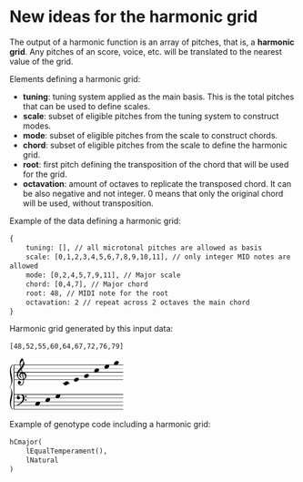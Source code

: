 # New ideas for the harmonic grid

The output of a harmonic function is an array of pitches, that is, a **harmonic grid**. Any pitches of an score, voice, etc. will be translated to the nearest value of the grid.

Elements defining a harmonic grid:

- **tuning**: tuning system applied as the main basis. This is the total pitches that can be used to define scales. 
- **scale**: subset of eligible pitches from the tuning system to construct modes.
- **mode**: subset of eligible pitches from the scale to construct chords.
- **chord**: subset of eligible pitches from the scale to define the harmonic grid.
- **root**: first pitch defining the transposition of the chord that will be used for the grid.
- **octavation**: amount of octaves to replicate the transposed chord. It can be also negative and not integer. 0 means that only the original chord will be used, without transposition.

Example of the data defining a harmonic grid:

```
{
    tuning: [], // all microtonal pitches are allowed as basis
    scale: [0,1,2,3,4,5,6,7,8,9,10,11], // only integer MID notes are allowed
    mode: [0,2,4,5,7,9,11], // Major scale
    chord: [0,4,7], // Major chord
    root: 48, // MIDI note for the root
    octavation: 2 // repeat across 2 octaves the main chord
}
```

Harmonic grid generated by this input data:

```
[48,52,55,60,64,67,72,76,79]
```

<img src="figures/c-major-grid.svg" width="200">

Example of genotype code including a harmonic grid:

```
hCmajor(
    lEqualTemperament(),
    lNatural
)
```